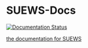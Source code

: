 # SUEWS-Docs 
[![Documentation Status](https://readthedocs.org/projects/suews-docs/badge/?version=latest)](https://suews-docs.readthedocs.io/en/latest/?badge=latest)

[the documentation for SUEWS](http://suews-docs.readthedocs.io)
